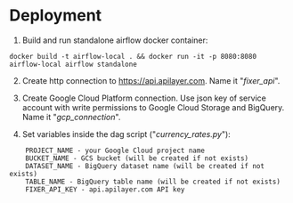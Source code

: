 # Deployment

1. Build and run standalone airflow docker container: 
```
docker build -t airflow-local . && docker run -it -p 8080:8080 airflow-local airflow standalone
```

2. Create http connection to https://api.apilayer.com. Name it "*fixer_api*".

3. Create Google Cloud Platform connection. Use json key of service account with write permissions to Google Cloud Storage and BigQuery. Name it "*gcp_connection*".

4. Set variables inside the dag script ("*currency_rates.py*"):
```
    PROJECT_NAME - your Google Cloud project name
    BUCKET_NAME - GCS bucket (will be created if not exists)
    DATASET_NAME - BigQuery dataset name (will be created if not exists)
    TABLE_NAME - BigQuery table name (will be created if not exists)
    FIXER_API_KEY - api.apilayer.com API key
```
